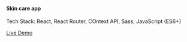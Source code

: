 #### Skin care app

Tech Stack: React, React Router, COntext API, Sass, JavaScript (ES6+)

[Live Demo](https://skincare-quiz-yomerhakan.vercel.app)
